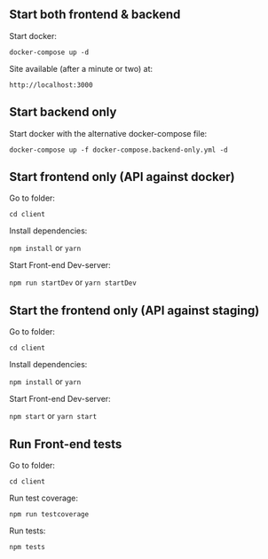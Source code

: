 ## Start both frontend & backend

Start docker:

`docker-compose up -d`

Site available (after a minute or two) at:

`http://localhost:3000`

## Start backend only

Start docker with the alternative docker-compose file:

`docker-compose up -f docker-compose.backend-only.yml -d`

## Start frontend only (API against docker)

Go to folder:

`cd client`

Install dependencies:

`npm install` or `yarn`

Start Front-end Dev-server:

`npm run startDev` or `yarn startDev`

## Start the frontend only (API against staging)

Go to folder:

`cd client`

Install dependencies:

`npm install` or `yarn`

Start Front-end Dev-server:

`npm start` or `yarn start`

## Run Front-end tests

Go to folder:

`cd client`

Run test coverage:

`npm run testcoverage`

Run tests:

`npm tests`
